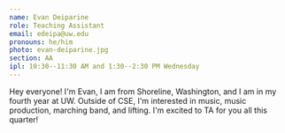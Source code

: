 ```yaml
---
name: Evan Deiparine
role: Teaching Assistant
email: edeipa@uw.edu
pronouns: he/him
photo: evan-deiparine.jpg
section: AA
ipl: 10:30--11:30 AM and 1:30--2:30 PM Wednesday
---
```


Hey everyone! I'm Evan, I am from Shoreline, Washington, and I am in my fourth year at UW. Outside of CSE, I'm interested in music, music production, marching band, and lifting. I'm excited to TA for you all this quarter!
